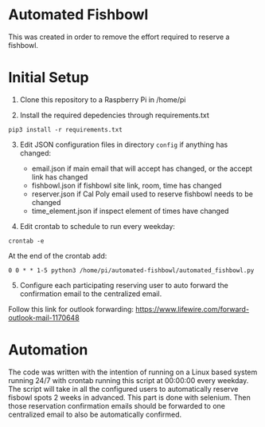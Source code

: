 # Automated Fishbowl

This was created in order to remove the effort required to reserve a fishbowl.

# Initial Setup

1. Clone this repository to a Raspberry Pi in /home/pi

2. Install the required depedencies through requirements.txt

`pip3 install -r requirements.txt`

3. Edit JSON configuration files in directory `config` if anything has changed:
    * email.json if main email that will accept has changed, or the accept link has changed
    * fishbowl.json if fishbowl site link, room, time has changed
    * reserver.json if Cal Poly email used to reserve fishbowl needs to be changed
    * time_element.json if inspect element of times have changed

4. Edit crontab to schedule to run every weekday:

`crontab -e`

At the end of the crontab add:

`0 0 * * 1-5 python3 /home/pi/automated-fishbowl/automated_fishbowl.py`

5. Configure each participating reserving user to auto forward the confirmation email to the centralized email.

Follow this link for outlook forwarding: https://www.lifewire.com/forward-outlook-mail-1170648

# Automation
The code was written with the intention of running on a Linux based system running 24/7 with crontab running this script at 00:00:00 every weekday. The script will take in all the configured users to automatically reserve fisbowl spots 2 weeks in advanced. This part is done with selenium. Then those reservation confirmation emails should be forwarded to one centralized email to also be automatically confirmed.